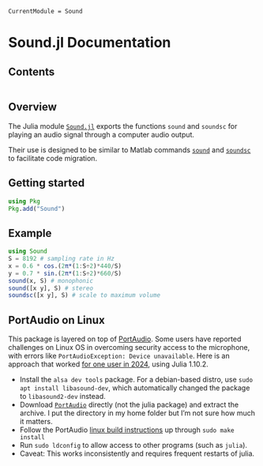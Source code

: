 ```@meta
CurrentModule = Sound
```

# Sound.jl Documentation

## Contents

```@contents
```

## Overview

The Julia module
[`Sound.jl`](https://github.com/JeffFessler/Sound.jl)
exports the functions
`sound`
and
`soundsc`
for playing an audio signal
through a computer audio output.

Their use is designed to be similar to Matlab commands
[`sound`](https://www.mathworks.com/help/matlab/ref/sound.html)
and
[`soundsc`](https://www.mathworks.com/help/matlab/ref/soundsc.html)
to facilitate code migration.


## Getting started

```julia
using Pkg
Pkg.add("Sound")
```


## Example

```julia
using Sound
S = 8192 # sampling rate in Hz
x = 0.6 * cos.(2π*(1:S÷2)*440/S)
y = 0.7 * sin.(2π*(1:S÷2)*660/S)
sound(x, S) # monophonic
sound([x y], S) # stereo
soundsc([x y], S) # scale to maximum volume
```


## PortAudio on Linux


This package is layered on top of
[PortAudio](https://github.com/JuliaAudio/PortAudio.jl).
Some users have reported challenges on Linux OS
in overcoming security access to the microphone,
with errors like
`PortAudioException: Device unavailable`.
Here is an approach that worked
[for one user in 2024](https://piazza.com/class/lq11s0j6l3s3qo/post/104),
using Julia 1.10.2.

- Install the `alsa dev tools` package.
  For a debian-based distro, use
  `sudo apt install libasound-dev`,
  which automatically changed the package to `libasound2-dev` instead.
- Download
  [`PortAudio`](https://files.portaudio.com/download.html)
  directly (not the julia package)
  and extract the archive.
  I put the directory in my home folder but I’m not sure how much it matters.
- Follow the PortAudio
  [linux build instructions](https://portaudio.com/docs/v19-doxydocs/compile_linux.html)
  up through `sudo make install`
- Run `sudo ldconfig` to allow access to other programs (such as `julia`).
- Caveat: This works inconsistently and requires frequent restarts of julia.
